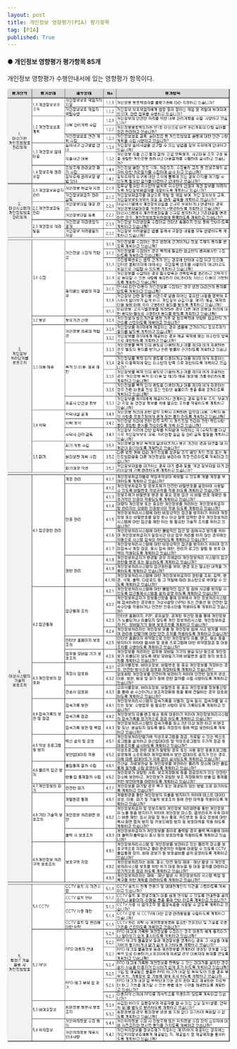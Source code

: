 ```yaml
---
layout: post
title: 개인정보 영향평가(PIA) 평가항목
tag: [PIA]
published: True
---
```


#### ● 개인정보 영향평가 평가항목 85개 

개인정보 영향평가 수행안내서에 있는 영향평가 항목이다. 

![](../../img/2021-08-31-개인정보%20영향평가%20평가항목/영향평가%20항목표%201.png)
![](../../img/2021-08-31-개인정보%20영향평가%20평가항목/영향평가%20항목표%202.png)
![](../../img/2021-08-31-개인정보%20영향평가%20평가항목/영향평가%20항목표%203.png)
![](../../img/2021-08-31-개인정보%20영향평가%20평가항목/영향평가%20항목표%204.png)

